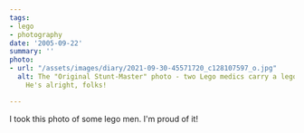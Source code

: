 ```yaml
---
tags:
- lego
- photography
date: '2005-09-22'
summary: ''
photo:
- url: "/assets/images/diary/2021-09-30-45571720_c128107597_o.jpg"
  alt: The "Original Stunt-Master" photo - two Lego medics carry a lego-man in a helmet.
    He's alright, folks!

---
```

I took this photo of some lego men. I'm proud of it!